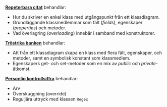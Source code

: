 **[Repeterbara citat](https://coursepress.gitbooks.io/objektorienterad-programmering-1dv024/content/ovningsuppgifter/repeterbara-citat/)** behandlar:

- Hur du skriver en enkel klass med utgångspunkt från ett klassdiagram.
- Grundläggande klassmedlemmar som fält (_fields_), egenskaper (_properties_) och metoder.
- Vad överlagring (_overloading_) innebär i samband med konstruktorer.

**[Tröstrika banken](https://coursepress.gitbooks.io/objektorienterad-programmering-1dv024/content/ovningsuppgifter/trostrika-banken/)** behandlar:

- Att från ett klassdiagram skapa en klass med flera fält, egenskaper, och metoder, samt en symbolisk konstant som klassmedlem.
- Egenskapers get- och set-metoder som en mix av _public_ och _private_-åtkomst.


**[Personlig kontrollsiffra](https://coursepress.gitbooks.io/objektorienterad-programmering-1dv024/content/ovningsuppgifter/personlig-kontrollsiffra/)** behandlar:

- Arv
- Överskuggning (override)
- Reguljära uttryck med klassen `Regex`
